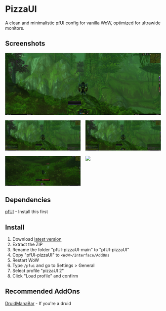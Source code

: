# PizzaUI

A clean and minimalistic [pfUI](https://github.com/shagu/pfUI) config for vanilla WoW, optimized for
ultrawide monitors.

## Screenshots

<img src="https://raw.githubusercontent.com/Pizzahawaiii/pfUI-pizzaUI/main/screenshots/clean.png">
<p float="left">
  <img src="https://raw.githubusercontent.com/Pizzahawaiii/pfUI-pizzaUI/main/screenshots/chat.png" width="48.5%">
  <img src="https://raw.githubusercontent.com/Pizzahawaiii/pfUI-pizzaUI/main/screenshots/chat-xp-rep.png" width="48.5%" align="right">
</p>
<p float="left">
  <img src="https://raw.githubusercontent.com/Pizzahawaiii/pfUI-pizzaUI/main/screenshots/casting.png" width="48.5%">
  <img src="https://raw.githubusercontent.com/Pizzahawaiii/pfUI-pizzaUI/main/screenshots/melee.png" width="48.5%" align="right">
</p>

## Dependencies

[pfUI](https://github.com/shagu/pfUI) - Install this first

## Install

1. Download [latest version](https://github.com/Pizzahawaiii/pfUI-pizzaUI/archive/main.zip)
2. Extract the ZIP
3. Rename the folder "pfUI-pizzaUI-main" to "pfUI-pizzaUI"
4. Copy "pfUI-pizzaUI" to `<WoW>/Interface/AddOns`
5. Restart WoW
6. Type `/pfui` and go to Settings > General
7. Select profile "pizzaUI 2"
8. Click "Load profile" and confirm

## Recommended AddOns

[DruidManaBar](https://github.com/gashole/DruidManaBar) - If you're a druid